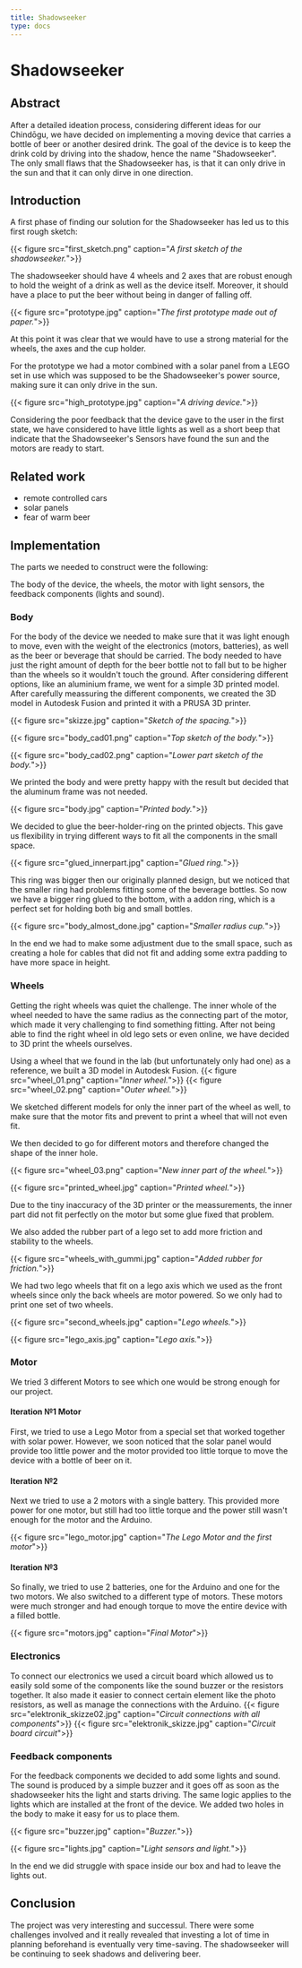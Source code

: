 ```yaml
---
title: Shadowseeker
type: docs
---
```


# Shadowseeker

## Abstract

After a detailed ideation process, considering different ideas for our Chindōgu, we have decided on implementing a moving device that carries a bottle of beer or another desired drink. The goal of the device is to keep the drink cold by driving into the shadow, hence the name "Shadowseeker". The only small flaws that the Shadowseeker has, is that it can only drive in the sun and that it can only dirve in one direction.

## Introduction

A first phase of finding our solution for the Shadowseeker has led us to this first rough sketch:

{{< figure src="first_sketch.png" caption="*A first sketch of the shadowseeker.*">}}

The shadowseeker should have 4 wheels and 2 axes that are robust enough to hold the weight of a drink as well as the device itself. Moreover, it should have a place to put the beer without being in danger of falling off.

{{< figure src="prototype.jpg" caption="*The first prototype made out of paper.*">}}

At this point it was clear that we would have to use a strong material for the wheels, the axes and the cup holder.

For the prototype we had a motor combined with a solar panel from a LEGO set in use which was supposed to be the Shadowseeker's power source, making sure it can only drive in the sun.

{{< figure src="high_prototype.jpg" caption="*A driving device.*">}}

Considering the poor feedback that the device gave to the user in the first state, we have considered to have little lights as well as a short beep that indicate that the Shadowseeker's Sensors have found the sun and the motors are ready to start.

## Related work

- remote controlled cars
- solar panels
- fear of warm beer

## Implementation

The parts we needed to construct were the following:

The body of the device, the wheels, the motor with light sensors, the feedback components (lights and sound).

### Body

For the body of the device we needed to make sure that it was light enough to move, even with the weight of the electronics (motors, batteries), as well as the beer or beverage that should be carried. The body needed to have just the right amount of depth for the beer bottle not to fall but to be higher than the wheels so it wouldn't touch the ground. After considering different options, like an aluminium frame, we went for a simple 3D printed model. After carefully meassuring the different components, we created the 3D model in Autodesk Fusion and printed it with a PRUSA 3D printer.

{{< figure src="skizze.jpg" caption="*Sketch of the spacing.*">}}

{{< figure src="body_cad01.png" caption="*Top sketch of the body.*">}}

{{< figure src="body_cad02.png" caption="*Lower part sketch of the body.*">}}

We printed the body and were pretty happy with the result but decided that the aluminum frame was not needed.

{{< figure src="body.jpg" caption="*Printed body.*">}}

We decided to glue the beer-holder-ring on the printed objects. This gave us flexibility in trying different ways to fit all the components in the small space.

{{< figure src="glued_innerpart.jpg" caption="*Glued ring.*">}}

This ring was bigger then our originally planned design, but we noticed that the smaller ring had problems fitting some of the beverage bottles. So now we have a bigger ring glued to the bottom, with a addon ring, which is a perfect set for holding both big and small bottles.

{{< figure src="body_almost_done.jpg" caption="*Smaller radius cup.*">}}

In the end we had to make some adjustment due to the small space, such as creating a hole for cables that did not fit and adding some extra padding to have more space in height.

### Wheels

Getting the right wheels was quiet the challenge. The inner whole of the wheel needed to have the same radius as the connecting part of the motor, which made it very challenging to find something fitting. After not being able to find the right wheel in old lego sets or even online, we have decided to 3D print the wheels ourselves.

Using a wheel that we found in the lab (but unfortunately only had one) as a reference, we built a 3D model in Autodesk Fusion.
{{< figure src="wheel_01.png" caption="*Inner wheel.*">}}
{{< figure src="wheel_02.png" caption="*Outer wheel.*">}}

We sketched different models for only the inner part of the wheel as well, to make sure that the motor fits and prevent to print a wheel that will not even fit.

We then decided to go for different motors and therefore changed the shape of the inner hole.

{{< figure src="wheel_03.png" caption="*New inner part of the wheel.*">}}

{{< figure src="printed_wheel.jpg" caption="*Printed wheel.*">}}

Due to the tiny inaccuracy of the 3D printer or the meassurements, the inner part did not fit perfectly on the motor but some glue fixed that problem.

We also added the rubber part of a lego set to add more friction and stability to the wheels.

{{< figure src="wheels_with_gummi.jpg" caption="*Added rubber for friction.*">}}

We had two lego wheels that fit on a lego axis which we used as the front wheels since only the back wheels are motor powered. So we only had to print one set of two wheels.

{{< figure src="second_wheels.jpg" caption="*Lego wheels.*">}}

{{< figure src="lego_axis.jpg" caption="*Lego axis.*">}}

### Motor

We tried 3 different Motors to see which one would be strong enough for our project.

#### Iteration №1 Motor

First, we tried to use a Lego Motor from a special set that worked together with solar power. However, we soon noticed that the solar panel would provide too little power and the motor provided too little torque to move the device with a bottle of beer on it.

#### Iteration №2

Next we tried to use a 2 motors with a single battery. This provided more power for one motor, but still had too little torque and the power still wasn't enough for the motor and the Arduino.

{{< figure src="lego_motor.jpg" caption="*The Lego Motor and the first motor*">}}

#### Iteration №3

So finally, we tried to use 2 batteries, one for the Arduino and one for the two motors. We also switched to a different type of motors. These motors were much stronger and had enough torque to move the entire device with a filled bottle.

{{< figure src="motors.jpg" caption="*Final Motor*">}}

### Electronics

To connect our electronics we used a circuit board which allowed us to easily sold some of the components like the sound buzzer or the resistors together. It also made it easier to connect certain element like the photo resistors, as well as manage the connections with the Arduino.
{{< figure src="elektronik_skizze02.jpg" caption="*Circuit connections with all components*">}}
{{< figure src="elektronik_skizze.jpg" caption="*Circuit board circuit*">}}

### Feedback components

For the feedback components we decided to add some lights and sound.
The sound is produced by a simple buzzer and it goes off as soon as the shadowseeker hits the light and starts driving. The same logic applies to the lights which are installed at the front of the device. We added two holes in the body to make it easy for us to place them.

{{< figure src="buzzer.jpg" caption="*Buzzer.*">}}

{{< figure src="lights.jpg" caption="*Light sensors and light.*">}}

In the end we did struggle with space inside our box and had to leave the lights out.

## Conclusion

The project was very interesting and successul. There were some challenges involved and it really revealed that investing a lot of time in planning beforehand is eventually very time-saving. The shadowseeker will be continuing to seek shadows and delivering beer.
